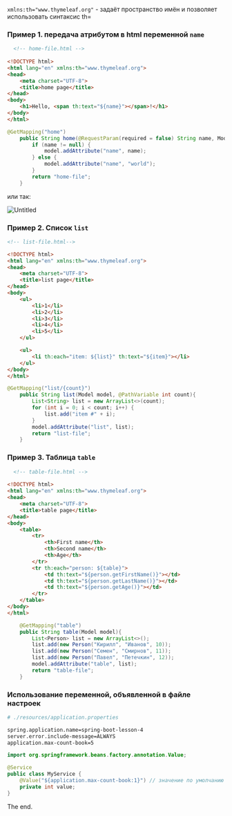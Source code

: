 `xmlns:th="www.thymeleaf.org"` - задаёт пространство имён и позволяет использовать синтаксис th=  

### Пример 1. передача атрибутом в html переменной `name`

```html
  <!-- home-file.html -->  
                                 
<!DOCTYPE html>
<html lang="en" xmlns:th="www.thymeleaf.org">
<head>
    <meta charset="UTF-8">
    <title>home page</title>
</head>
<body>
    <h1>Hello, <span th:text="${name}"></span>!</h1>
</body>
</html>
```

```java
@GetMapping("home")
    public String home(@RequestParam(required = false) String name, Model model){
        if (name != null) {
            model.addAttribute("name", name);
        } else {
            model.addAttribute("name", "world");
        }
        return "home-file";
    }
```

или так:

![Untitled](https://prod-files-secure.s3.us-west-2.amazonaws.com/ea81ed0a-2b39-4208-a877-05df4447555f/e11316ad-2ce3-4210-a770-1cb932af7551/Untitled.png)

### Пример 2. Список `list`

```html
<!-- list-file.html-->

<!DOCTYPE html>
<html lang="en" xmlns:th="www.thymeleaf.org">
<head>
    <meta charset="UTF-8">
    <title>list page</title>
</head>
<body>
    <ul>
        <li>1</li>
        <li>2</li>
        <li>3</li>
        <li>4</li>
        <li>5</li>
    </ul>

    <ul>
        <li th:each="item: ${list}" th:text="${item}"></li>
    </ul>
</body>
</html>

```

```java
@GetMapping("list/{count}")
    public String list(Model model, @PathVariable int count){
        List<String> list = new ArrayList<>(count);
        for (int i = 0; i < count; i++) {
            list.add("item #" + i);
        }
        model.addAttribute("list", list);
        return "list-file";
    }
```

### Пример 3. Таблица `table`

```html
  <!-- table-file.html -->
  
<!DOCTYPE html>
<html lang="en" xmlns:th="www.thymeleaf.org">
<head>
    <meta charset="UTF-8">
    <title>table page</title>
</head>
<body>
    <table>
        <tr>
            <th>First name</th>
            <th>Second name</th>
            <th>Age</th>
        </tr>
        <tr th:each="person: ${table}">
            <td th:text="${person.getFirstName()}"></td>
            <td th:text="${person.getLastName()}"></td>
            <td th:text="${person.getAge()}"></td>
        </tr>
    </table>
</body>
</html>

```

```java
    @GetMapping("table")
    public String table(Model model){
        List<Person> list = new ArrayList<>();
        list.add(new Person("Кирилл", "Иванов", 10));
        list.add(new Person("Семен", "Смирнов", 11));
        list.add(new Person("Павел", "Петечкин", 12));
        model.addAttribute("table", list);
        return "table-file";
    }
```

### Использование переменной, объявленной в файле настроек

```bash
# ./resources/application.properties

spring.application.name=spring-boot-lesson-4
server.error.include-message=ALWAYS
application.max-count-book=5
```

```java
import org.springframework.beans.factory.annotation.Value;

@Service
public class MyService {
    @Value("${application.max-count-book:1}") // значение по умолчанию 1
    private int value;
}
```

The end.